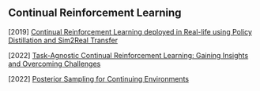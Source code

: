 ## Continual Reinforcement Learning

[2019] [Continual Reinforcement Learning deployed in Real-life using Policy Distillation and Sim2Real Transfer](https://arxiv.org/abs/1906.04452)

[2022] [Task-Agnostic Continual Reinforcement Learning: Gaining Insights and Overcoming Challenges](https://arxiv.org/abs/2205.14495)

[2022] [Posterior Sampling for Continuing Environments](https://arxiv.org/abs/2211.15931)